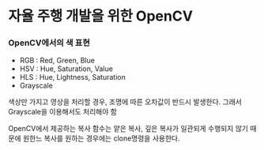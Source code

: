 # 자율 주행 개발을 위한 OpenCV

### OpenCV에서의 색 표현
- RGB : Red, Green, Blue
- HSV : Hue, Saturation, Value
- HLS : Hue, Lightness, Saturation
- Grayscale

색상만 가지고 영상을 처리할 경우, 조명에 따른 오차값이 반드시 발생한다. 그래서 Grayscale을 이용해서도 처리해야 함

OpenCV에서 제공하는 복사 함수는 얕은 복사, 깊은 복사가 일관되게 수행되지 않기 때문에 원한느 복사를 원하는 경우에는 clone명령을 사용한다.
